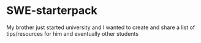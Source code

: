 # SWE-starterpack
My brother just started university and I wanted to create and share a list of tips/resources for him and eventually other students 
